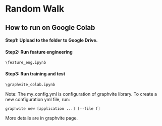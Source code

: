 # Random Walk

## How to run on Google Colab

#### Step1: Upload to the folder to Google Drive. 

#### Step2: Run feature engineering
`
    \feature_eng.ipynb
`
#### Step3: Run training and test 
`
    \graphvite_colab.ipynb
`



Note: The my_config.yml is configuration of graphvite library. 
To create a new configuration yml file, run:

```bash
graphvite new [application ...] [--file f]
```

More details are in graphvite page.

